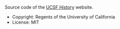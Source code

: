 Source code of the [UCSF History](http://history.library.ucsf.edu) website.

* Copyright: Regents of the University of California
* License: MIT
